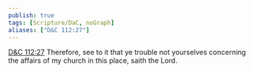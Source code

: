 ```yaml
---
publish: true
tags: [Scripture/DaC, noGraph]
aliases: ["D&C 112:27"]
---
```

[D&C 112:27](https://churchofjesuschrist.org/study/scriptures/dc-testament/dc/112?lang=eng&id=p27#p27) Therefore, see to it that ye trouble not yourselves concerning the affairs of my church in this place, saith the Lord.

